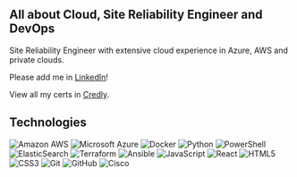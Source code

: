 ## All about Cloud, Site Reliability Engineer and DevOps

Site Reliability Engineer with extensive cloud experience in Azure, AWS and private clouds.

Please add me in [LinkedIn](https://www.linkedin.com/in/jorgeecsilva/)!

View all my certs in [Credly](https://www.credly.com/users/jorge-carrillo-silva/badges).

## Technologies

![Amazon AWS](https://img.shields.io/badge/Amazon%20AWS-232F3E?style=flat-square&logo=amazon-aws)
![Microsoft Azure](https://img.shields.io/badge/Microsoft%20Azure-232F7E?style=flat-square&logo=microsoft-azure)
![Docker](https://img.shields.io/badge/-Docker-black?style=flat-square&logo=docker)
![Python](https://img.shields.io/badge/-Python-ffd43b?style=flat-square&logo=Python)
![PowerShell](https://img.shields.io/badge/-PowerShell-1a3869?style=flat-square&logo=PowerShell)
![ElasticSearch](https://img.shields.io/badge/-ElasticSearch-005571?style=flat-square&logo=elasticsearch)
![Terraform](https://img.shields.io/badge/-Terraform-5f43e9?style=flat-square&logo=terraform)
![Ansible](https://img.shields.io/badge/-Ansible-red?style=flat-square&logo=ansible)
![JavaScript](https://img.shields.io/badge/-JavaScript-black?style=flat-square&logo=javascript)
![React](https://img.shields.io/badge/-React-303846?style=flat-square&logo=react)
![HTML5](https://img.shields.io/badge/-HTML5-E34F26?style=flat-square&logo=html5&logoColor=white)
![CSS3](https://img.shields.io/badge/-CSS3-1572B6?style=flat-square&logo=css3)
![Git](https://img.shields.io/badge/-Git-black?style=flat-square&logo=git)
![GitHub](https://img.shields.io/badge/-GitHub-181717?style=flat-square&logo=github)
![Cisco](https://img.shields.io/badge/-Cisco-white?style=flat-square&logo=cisco)

